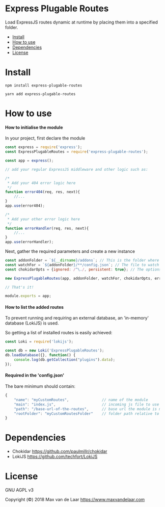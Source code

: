 # Express Plugable Routes
Load ExpressJS routes dynamic at runtime by placing them into a specified folder.

<ul>
    <li><a href="#install">Install</a></li>
    <li><a href="#usage">How to use</a></li>
    <li><a href="#dependencies">Dependencies</a></li>
    <li><a href="#license">License</a></li>
</ul>

<a name="install"></a>
# Install
`npm install express-plugable-routes`

`yarn add express-plugable-routes`

<a name="usage"></a>
# How to use

#### How to initialise the module

In your project, first declare the module
```javascript 1.8
const express = require('express');
const ExpressPlugableRoutes = require('express-plugable-routes');

const app = express();

// add your regular ExpressJS middleware and other logic such as:

/*
 * Add your 404 error logic here
 */
function error404(req, res, next){
    //...
}
app.use(error404);

/*
 * Add your other error logic here
 */
function errorHandler(req, res, next){
    //...
}
app.use(errorHandler);
```

Next, gather the required parameters and create a new instance
```javascript
const addonFolder = `${__dirname}/addons`; // This is the folder where you drop your runtime plugable routes in
const watchFor = `${addonFolder}/**/config.json`; // The file to watch which contains all the required information about the new route. See Chokidar for more info on this
const chokidarOpts = {ignored: /^\./, persistent: true}; // The options for Chokidar

new ExpressPlugableRoutes(app, addonFolder, watchFor, chokidarOpts, error404, errorHandler);

// That's it!

module.exports = app;
```

#### How to list the added routes
To prevent running and requiring an external database, an 'in-memory' database (LokiJS) is used.

So getting a list of installed routes is easily achieved:
```javascript
const Loki = require('lokijs');

const db = new Loki('ExpressPlugableRoutes');
db.loadDatabase({}, function() {
    console.log(db.getCollection("plugins").data);
});
```

#### Required in the 'config.json'
The bare minimum should contain:
```javascript
{
    "name": "myCustomRoutes",               // name of the module
    "main": "index.js",                     // incoming js file to use 
    "path": "/base-url-of-the-routes",      // base url the module is mounted on
    "rootFolder": "myCustomRoutesFolder"    // folder path relative to the addon folder up to the main file
}
```

<a name="dependencies"></a>
# Dependencies

* Chokidar https://github.com/paulmillr/chokidar
* LokiJS https://github.com/techfort/LokiJS

<a name="license"></a>
# License
GNU AGPL v3

Copyright (&copy;) 2018 Max van de Laar 
https://www.maxvandelaar.com